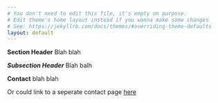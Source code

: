 ```yaml
---
# You don't need to edit this file, it's empty on purpose.
# Edit theme's home layout instead if you wanna make some changes
# See: https://jekyllrb.com/docs/themes/#overriding-theme-defaults
layout: default
---
```

**Section Header**
Blah blah

***Subsection Header***
Blah balh

**Contact**
blah blah

Or could link to a seperate contact page [here](contact)
